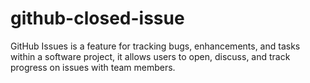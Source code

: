 # github-closed-issue
GitHub Issues is a feature for tracking bugs, enhancements, and tasks within a software project, it allows users to open, discuss, and track progress on issues with team members.
